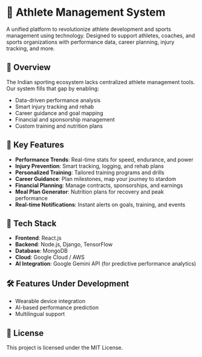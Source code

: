 # 🏅 Athlete Management System

A unified platform to revolutionize athlete development and sports management using technology. Designed to support athletes, coaches, and sports organizations with performance data, career planning, injury tracking, and more.

## 🚀 Overview

The Indian sporting ecosystem lacks centralized athlete management tools. Our system fills that gap by enabling:

- Data-driven performance analysis
- Smart injury tracking and rehab
- Career guidance and goal mapping
- Financial and sponsorship management
- Custom training and nutrition plans

## 🔑 Key Features

- **Performance Trends**: Real-time stats for speed, endurance, and power
- **Injury Prevention**: Smart tracking, logging, and rehab plans
- **Personalized Training**: Tailored training programs and drills
- **Career Guidance**: Plan milestones, map your journey to stardom
- **Financial Planning**: Manage contracts, sponsorships, and earnings
- **Meal Plan Generator**: Nutrition plans for recovery and peak performance
- **Real-time Notifications**: Instant alerts on goals, training, and events

## 🧰 Tech Stack

- **Frontend**: React.js 
- **Backend**: Node.js, Django, TensorFlow
- **Database**: MongoDB
- **Cloud**: Google Cloud / AWS
- **AI Integration**: Google Gemini API (for predictive performance analytics)

## 🛠️ Features Under Development

- Wearable device integration
- AI-based performance prediction
- Multilingual support

## 📜 License

This project is licensed under the MIT License.
